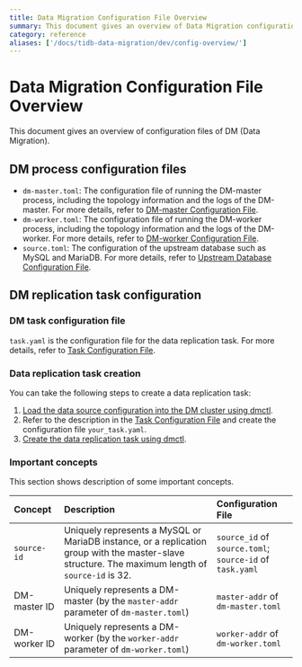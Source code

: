 ```yaml
---
title: Data Migration Configuration File Overview
summary: This document gives an overview of Data Migration configuration files.
category: reference
aliases: ['/docs/tidb-data-migration/dev/config-overview/']
---
```


# Data Migration Configuration File Overview

This document gives an overview of configuration files of DM (Data Migration).

## DM process configuration files

- `dm-master.toml`: The configuration file of running the DM-master process, including the topology information and the logs of the DM-master. For more details, refer to [DM-master Configuration File](dm-master-configuration-file.md).
- `dm-worker.toml`: The configuration file of running the DM-worker process, including the topology information and the logs of the DM-worker. For more details, refer to [DM-worker Configuration File](dm-worker-configuration-file.md).
- `source.toml`: The configuration of the upstream database such as MySQL and MariaDB. For more details, refer to [Upstream Database Configuration File](source-configuration-file.md).

## DM replication task configuration

### DM task configuration file

`task.yaml` is the configuration file for the data replication task. For more details, refer to [Task Configuration File](task-configuration-file.md).

### Data replication task creation

You can take the following steps to create a data replication task:

1. [Load the data source configuration into the DM cluster using dmctl](manage-replication-tasks.md#load-the-data-source-configuration).
2. Refer to the description in the [Task Configuration File](task-configuration-file.md) and create the configuration file `your_task.yaml`.
3. [Create the data replication task using dmctl](manage-replication-tasks.md#create-the-data-replication-task).

### Important concepts

This section shows description of some important concepts.

| Concept  | Description  | Configuration File  |
| :------ | :--------- | :------------- |
| `source-id`  | Uniquely represents a MySQL or MariaDB instance, or a replication group with the master-slave structure. The maximum length of `source-id` is 32. | `source_id` of `source.toml`;<br/> `source-id` of `task.yaml` |
| DM-master ID | Uniquely represents a DM-master (by the `master-addr` parameter of `dm-master.toml`) | `master-addr` of `dm-master.toml` |
| DM-worker ID | Uniquely represents a DM-worker (by the `worker-addr` parameter of `dm-worker.toml`) | `worker-addr` of `dm-worker.toml` |
